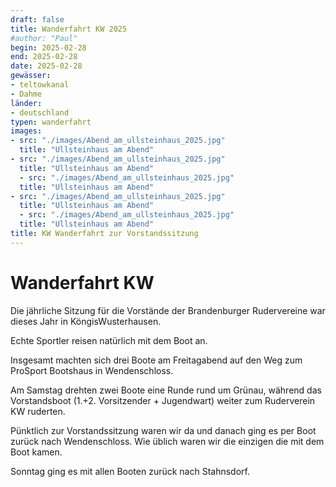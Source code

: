 ```yaml
---
draft: false
title: Wanderfahrt KW 2025
#author: "Paul"
begin: 2025-02-28
end: 2025-02-28
date: 2025-02-28
gewässer:
- teltowkanal
- Dahme
länder:
- deutschland
typen: wanderfahrt
images:
- src: "./images/Abend_am_ullsteinhaus_2025.jpg"
  title: "Ullsteinhaus am Abend"
- src: "./images/Abend_am_ullsteinhaus_2025.jpg"
  title: "Ullsteinhaus am Abend"
  - src: "./images/Abend_am_ullsteinhaus_2025.jpg"
  title: "Ullsteinhaus am Abend"
- src: "./images/Abend_am_ullsteinhaus_2025.jpg"
  title: "Ullsteinhaus am Abend"
  - src: "./images/Abend_am_ullsteinhaus_2025.jpg"
  title: "Ullsteinhaus am Abend"
title: KW Wanderfahrt zur Vorstandssitzung
---
```


# Wanderfahrt KW
Die jährliche Sitzung für die Vorstände der Brandenburger Rudervereine war dieses Jahr in KöngisWusterhausen.

Echte Sportler reisen natürlich mit dem Boot an. 

Insgesamt machten sich drei Boote am Freitagabend auf den Weg zum ProSport Bootshaus in Wendenschloss.

Am Samstag drehten zwei Boote eine Runde rund um Grünau, während das Vorstandsboot (1.+2. Vorsitzender + Jugendwart) weiter zum Ruderverein KW ruderten.

Pünktlich zur Vorstandssitzung waren wir da und danach ging es per Boot zurück nach Wendenschloss. Wie üblich waren wir die einzigen die mit dem Boot kamen.

Sonntag ging es mit allen Booten zurück nach Stahnsdorf.
